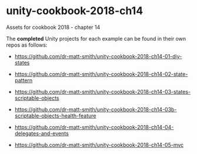 # unity-cookbook-2018-ch14
Assets for cookbook 2018 - chapter 14

The **completed** Unity projects for each example can be found in their own repos as follows:

- https://github.com/dr-matt-smith/unity-cookbook-2018-ch14-01-diy-states

- https://github.com/dr-matt-smith/unity-cookbook-2018-ch14-02-state-pattern

- https://github.com/dr-matt-smith/unity-cookbook-2018-ch14-03-states-scriptable-objects

- https://github.com/dr-matt-smith/unity-cookbook-2018-ch14-03b-scriptable-objects-health-feature

- https://github.com/dr-matt-smith/unity-cookbook-2018-ch14-04-delegates-and-events

- https://github.com/dr-matt-smith/unity-cookbook-2018-ch14-05-mvc
